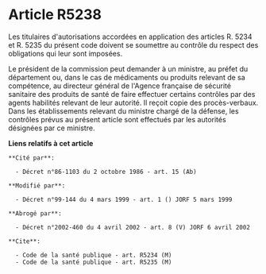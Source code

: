 # Article R5238

Les titulaires d'autorisations accordées en application des articles R. 5234 et R. 5235 du présent code doivent se soumettre
au contrôle du respect des obligations qui leur sont imposées.

Le président de la commission peut demander à un ministre, au préfet du département ou, dans le cas de médicaments ou
produits relevant de sa compétence, au directeur général de l'Agence française de sécurité sanitaire des produits de santé de
faire effectuer certains contrôles par des agents habilités relevant de leur autorité. Il reçoit copie des procès-verbaux.
Dans les établissements relevant du ministre chargé de la défense, les contrôles prévus au présent article sont effectués par
les autorités désignées par ce ministre.

**Liens relatifs à cet article**

	**Cité par**:

	  - Décret n°86-1103 du 2 octobre 1986 - art. 15 (Ab)

	**Modifié par**:

	  - Décret n°99-144 du 4 mars 1999 - art. 1 () JORF 5 mars 1999

	**Abrogé par**:

	  - Décret n°2002-460 du 4 avril 2002 - art. 8 (V) JORF 6 avril 2002

	**Cite**:

	  - Code de la santé publique - art. R5234 (M)
	  - Code de la santé publique - art. R5235 (M)
